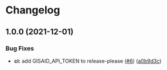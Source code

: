 # Changelog

## 1.0.0 (2021-12-01)


### Bug Fixes

* **ci:** add GISAID_API_TOKEN to release-please ([#6](https://www.github.com/thomasbtf/sars-cov-2-wbe/issues/6)) ([a0b9d3c](https://www.github.com/thomasbtf/sars-cov-2-wbe/commit/a0b9d3c2f7a11d142c58b131990525bcb00fcf49))

